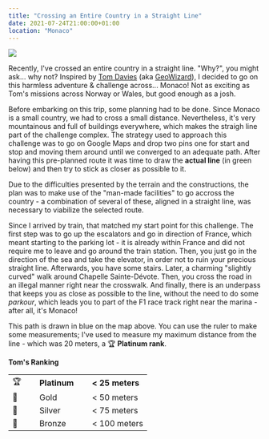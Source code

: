 ```yaml
---
title: "Crossing an Entire Country in a Straight Line"
date: 2021-07-24T21:00:00+01:00
location: "Monaco"
---
```

<!-- leaflet -->
<link rel="stylesheet" href="https://unpkg.com/leaflet@1.7.1/dist/leaflet.css" integrity="sha512-xodZBNTC5n17Xt2atTPuE1HxjVMSvLVW9ocqUKLsCC5CXdbqCmblAshOMAS6/keqq/sMZMZ19scR4PsZChSR7A==" crossorigin=""/>
<script src="https://unpkg.com/leaflet@1.7.1/dist/leaflet.js" integrity="sha512-XQoYMqMTK8LvdxXYG3nZ448hOEQiglfqkJs1NOQV44cWnUrBc8PkAOcXy20w0vlaXaVUearIOBhiXZ5V3ynxwA==" crossorigin=""></script>
<!-- leaflet-fullscreen -->
<script src='https://api.mapbox.com/mapbox.js/plugins/leaflet-fullscreen/v1.0.1/Leaflet.fullscreen.min.js'></script>
<link href='https://api.mapbox.com/mapbox.js/plugins/leaflet-fullscreen/v1.0.1/leaflet.fullscreen.css' rel='stylesheet' />
<!-- leaflet-draw (dependency) -->
<link rel="stylesheet" href="https://cdnjs.cloudflare.com/ajax/libs/leaflet.draw/0.3.2/leaflet.draw.css">
<script src="https://cdnjs.cloudflare.com/ajax/libs/leaflet.draw/0.3.2/leaflet.draw.js"></script>
<!-- leaflet-measurecontrol -->
<link rel="stylesheet" href="https://makinacorpus.github.io/Leaflet.MeasureControl/leaflet.measurecontrol.css">
<script src="https://cdn.jsdelivr.net/npm/leaflet.measurecontrol@1.1.0/leaflet.measurecontrol.min.js"></script>

![](/image/monaco.jpg)

Recently, I've crossed an entire country in a straight line. "Why?", you might ask... why not? Inspired by [Tom Davies](https://www.atlasobscura.com/articles/geowizard-davies-straight-line-mission-across) (aka [GeoWizard](https://www.youtube.com/channel/UCW5OrUZ4SeUYkUg1XqcjFYA)), I decided to go on this harmless adventure & challenge across... Monaco! Not as exciting as Tom's missions across Norway or Wales, but good enough as a josh.

Before embarking on this trip, some planning had to be done. Since Monaco is a small country, we had to cross a small distance. Nevertheless, it's very mountainous and full of buildings everywhere, which makes the straigh line part of the challenge complex. The strategy used to approach this challenge was to go on Google Maps and drop two pins one for start and stop and moving them around until we converged to an adequate path. After having this pre-planned route it was time to draw the **actual line** (in green below) and then try to stick as closer as possible to it.

<div id="xsmap"></div>

Due to the difficulties presented by the terrain and the constructions, the plan was to make use of the "man-made facilities" to go accross the country - a combination of several of these, aligned in a straight line, was necessary to viabilize the selected route.

Since I arrived by train, that matched my start point for this challenge. The first step was to go up the escalators and go in direction of France, which meant starting to the parking lot - it is already within France and did not require me to leave and go around the train station. Then, you just go in the direction of the sea and take the elevator, in order not to ruin your precious straight line. Afterwards, you have some stairs. Later, a charming "slightly curved" walk around Chapelle Sainte-Dévote. Then, you cross the road in an illegal manner right near the crosswalk. And finally, there is an underpass that keeps you as close as possible to the line, without the need to do some *parkour*, which leads you to part of the F1 race track right near the marina - after all, it's Monaco!

This path is drawn in blue on the map above. You can use the ruler to make some measurements; I've used to measure my maximum distance from the line - which was 20 meters, a 🏆 **Platinum rank**.

<div class="info">

**Tom's Ranking**

| | | |
|-|-|-|
| 🏆  &emsp; | **Platinum** &emsp; | **< 25 meters**  |
| 🥇 | Gold     | < 50 meters  |
| 🥈 | Silver   | < 75 meters  |
| 🥉 | Bronze   | < 100 meters |

<br/>

</div>


<script type="module">
const map = L.map('xsmap').setView([51.505, -0.09], 13);
map.addControl(new L.Control.Fullscreen());
L.Control.measureControl().addTo(map);

const response = await fetch("/other/monaco.geojson");
const data = await response.json();
const geojson = L.geoJson(data, {
	style: feature => {
		return feature.style;
	}
});
geojson.addTo(map);
map.fitBounds(geojson.getBounds());


L.tileLayer('https://tiles.stadiamaps.com/tiles/osm_bright/{z}/{x}/{y}{r}.png?api_key=c07befc9-a828-4993-9ede-3071b3008b8c', {
	maxZoom: 20,
	attribution: '&copy; <a href="https://stadiamaps.com/">Stadia Maps</a>, &copy; <a href="https://openmaptiles.org/">OpenMapTiles</a> &copy; <a href="http://openstreetmap.org">OpenStreetMap</a> contributors'
}).addTo(map);

</script>
